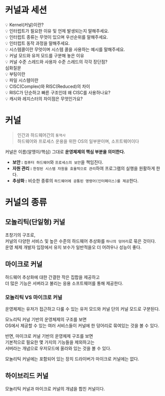 # 커널과 세션 
💡 Kernel(커널)이란?    
💡 인터럽트가 필요한 이유 및 언제 발생되는지 말해주세요.   
💡 인터럽트 종류는 무엇이 있으며 우선순위를 말해주세요.  
💡 인터럽트 동작 과정을 말해주세요.   
💡 시스템콜이란 무엇이며 시스템 콜을 사용하는 예시를 말해주세요.  
💡 커널 모드와 유저 모드를 구분해 놓은 이유   
💡 커널 수준 스레드와 사용자 수준 스레드의 각각 장단점?  
심화질문  
💡 부팅이란   
💡 파일 시스템이란    
💡 CISC(Complex)와 RISC(Reduced)의 차이   
💡 RISC가 단순하고 빠른 구조인데 왜 CISC를 사용하나요?    
💡 캐시와 레지스터의 차이점은 무엇인가요?   

# 커널
> 인간과 하드웨어간의 `통역사`   
> 하드웨어와 프로세스 운용을 위한 OS의 일부분이며, 소프트웨어이다    
  
커널은 이름(알맹이/핵심) 그대로 **운영체제의 핵심 부분을 의미한다.**      
   
* **보안 :** `컴퓨터 하드웨어`와 `프로세스의 보안`을 책임진다.    
* **자원 관리 :** `한정된 시스템 자원을 효율적으로 관리`하여 프로그램의 실행을 원활하게 한다.  
* **추상화 :** 비슷한 종류의 `하드웨어에 공통된 명령어(인터페이스)를 제공`한다.     
             
# 커널의 종류     
## 모놀리틱(단일형) 커널   
초창기의 구조로,   
커널의 다양한 서비스 및 높은 수준의 하드웨어 추상화를 `하나의 덩어리`로 묶은 것이다.        
운영 체제 개발자 입장에서 유지 보수가 일반적을오 더 어려우나 성능이 좋다.           

## 마이크로 커널     
하드웨어 추상화에 대한 간결한 작은 집합을 제공하고    
더 많은 기능은 서버라고 불리는 응용 소프트웨어를 통해 제공한다.   

### 모놀리틱 VS 마이크로 커널  


운영체제는 유저가 접근하고 다룰 수 있는 유저 모드와 커널 단의 커널 모드로 구분된다.     
  
모노리틱 커널 기반의 운영체제의 구조를 보면   
OS에서 제공할 수 있는 여러 서비스들이 커널에 한 덩어리로 묶여있는 것을 볼 수 있다.  
   
반면, 마이크로 커널 기반의 운영체제 구조를 보면    
기본적으로 필요한 몇 가지의 기능들을 제외하고는    
서버라는 개념으로 우저모드에 올라와 있는 것을 볼 수 있다.   

모놀리틱 커널에는 포함되어 있는 장치 드라이버가 마이크로 커널에는 없다.  






## 하이브리드 커널 
모놀리틱 커널과 마이크로 커널의 개념을 합친 커널이다.   




    
   
